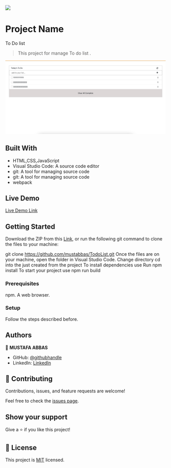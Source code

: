 ![](https://img.shields.io/badge/Microverse-blueviolet)

# Project Name
To Do list
> This project for manage To do list .

![screenshot](./app_screenshot.png)


## Built With

-  HTML,CSS,JavaScript
-  Visual Studio Code: A source code editor
-  git: A tool for managing source code
-  git: A tool for managing source code
-  webpack

## Live Demo

[Live Demo Link](https://mustabbas.github.io/TodoList/dist/)


## Getting Started

Download the ZIP from this [Link](https://github.com/mustabbas/TodoList), or run the following git command to clone the files to your machine:

git clone https://github.com/mustabbas/TodoList.git
Once the files are on your machine, open the folder in Visual Studio Code.
Change directory cd into the just created from the project
To install dependencies use Run npm install
To start your project use npm run build

### Prerequisites
npm.
A web browser.

### Setup
Follow the steps described before.


## Authors

👤 **MUSTAFA ABBAS**

- GitHub: [@githubhandle](https://github.com/mustabbas)
- LinkedIn: [LinkedIn](https://www.linkedin.com/in/mustafa-abbas-7555ba10a)


## 🤝 Contributing

Contributions, issues, and feature requests are welcome!

Feel free to check the [issues page](https://github.com/mustabbas/TodoList/issues).

## Show your support

Give a ⭐️ if you like this project!


## 📝 License

This project is [MIT](./MIT.md) licensed.
